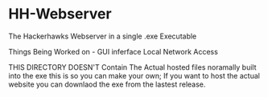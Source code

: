 # HH-Webserver
The Hackerhawks Webserver in a single .exe Executable

Things Being Worked on - 
 GUI inferface
 Local Network Access

THIS DIRECTORY DOESN'T Contain The Actual hosted files noramally built into the exe this is so you can make your own; If you want to host the actual website you can downlaod the exe from the lastest release.
